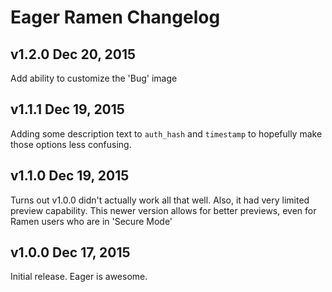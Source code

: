 # Eager Ramen Changelog

## v1.2.0 Dec 20, 2015
Add ability to customize the 'Bug' image

## v1.1.1 Dec 19, 2015
Adding some description text to `auth_hash` and
`timestamp` to hopefully make those options less
confusing.

## v1.1.0 Dec 19, 2015
Turns out v1.0.0 didn't actually work all that well.
Also, it had very limited preview capability. This newer
version allows for better previews, even for Ramen users
who are in 'Secure Mode'


## v1.0.0 Dec 17, 2015
Initial release. Eager is awesome.
